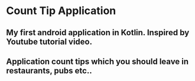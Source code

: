 # Count Tip Application

## My first android application in Kotlin. Inspired by Youtube tutorial video.

## Application count tips which you should leave in restaurants, pubs etc..


